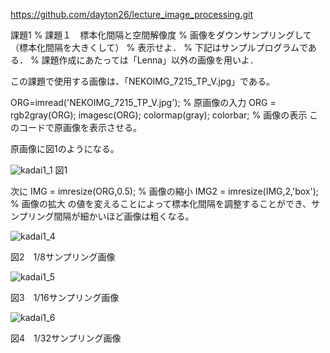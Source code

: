 https://github.com/dayton26/lecture_image_processing.git


課題1
% 課題１　標本化間隔と空間解像度
% 画像をダウンサンプリングして（標本化間隔を大きくして）
% 表示せよ．
% 下記はサンプルプログラムである．
% 課題作成にあたっては「Lenna」以外の画像を用いよ．

この課題で使用する画像は、「NEKOIMG_7215_TP_V.jpg」である。

ORG=imread('NEKOIMG_7215_TP_V.jpg'); % 原画像の入力
ORG = rgb2gray(ORG);
imagesc(ORG); colormap(gray); colorbar; % 画像の表示
このコードで原画像を表示させる。

原画像に図1のようになる。

![kadai1_1](https://user-images.githubusercontent.com/28531844/28501269-7538354c-7013-11e7-9e75-d190c64a9362.png)
図1


次に
IMG = imresize(ORG,0.5); % 画像の縮小
IMG2 = imresize(IMG,2,'box'); % 画像の拡大
の値を変えることによって標本化間隔を調整することができ、サンプリング間隔が細かいほど画像は粗くなる。

![kadai1_4](https://user-images.githubusercontent.com/28531844/28501329-a66eba9a-7014-11e7-95c1-f5d6cb14cd8a.png)

図2　1/8サンプリング画像

![kadai1_5](https://user-images.githubusercontent.com/28531844/28501337-d57046d8-7014-11e7-8293-8c8a02d6b650.png)

図3　1/16サンプリング画像

![kadai1_6](https://user-images.githubusercontent.com/28531844/28501339-eba4b1b4-7014-11e7-8b2e-b95965f936e3.png)

図4　1/32サンプリング画像
